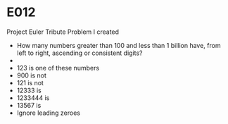 # E012
Project Euler Tribute Problem I created


 * How many numbers greater than 100 and less than 1 billion have, from left to right, ascending or consistent digits?
 * 
 * 123 is one of these numbers
 * 900 is not
 * 121 is not
 * 12333 is 
 * 1233444 is
 * 13567 is
 * Ignore leading zeroes

